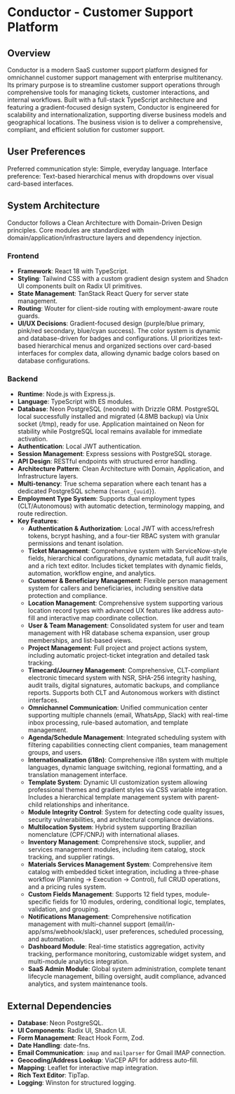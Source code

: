 # Conductor - Customer Support Platform

## Overview
Conductor is a modern SaaS customer support platform designed for omnichannel customer support management with enterprise multitenancy. Its primary purpose is to streamline customer support operations through comprehensive tools for managing tickets, customer interactions, and internal workflows. Built with a full-stack TypeScript architecture and featuring a gradient-focused design system, Conductor is engineered for scalability and internationalization, supporting diverse business models and geographical locations. The business vision is to deliver a comprehensive, compliant, and efficient solution for customer support.

## User Preferences
Preferred communication style: Simple, everyday language.
Interface preference: Text-based hierarchical menus with dropdowns over visual card-based interfaces.

## System Architecture
Conductor follows a Clean Architecture with Domain-Driven Design principles. Core modules are standardized with domain/application/infrastructure layers and dependency injection.

### Frontend
- **Framework**: React 18 with TypeScript.
- **Styling**: Tailwind CSS with a custom gradient design system and Shadcn UI components built on Radix UI primitives.
- **State Management**: TanStack React Query for server state management.
- **Routing**: Wouter for client-side routing with employment-aware route guards.
- **UI/UX Decisions**: Gradient-focused design (purple/blue primary, pink/red secondary, blue/cyan success). The color system is dynamic and database-driven for badges and configurations. UI prioritizes text-based hierarchical menus and organized sections over card-based interfaces for complex data, allowing dynamic badge colors based on database configurations.

### Backend
- **Runtime**: Node.js with Express.js.
- **Language**: TypeScript with ES modules.
- **Database**: Neon PostgreSQL (neondb) with Drizzle ORM. PostgreSQL local successfully installed and migrated (4.8MB backup) via Unix socket (/tmp), ready for use. Application maintained on Neon for stability while PostgreSQL local remains available for immediate activation.
- **Authentication**: Local JWT authentication.
- **Session Management**: Express sessions with PostgreSQL storage.
- **API Design**: RESTful endpoints with structured error handling.
- **Architecture Pattern**: Clean Architecture with Domain, Application, and Infrastructure layers.
- **Multi-tenancy**: True schema separation where each tenant has a dedicated PostgreSQL schema (`tenant_{uuid}`).
- **Employment Type System**: Supports dual employment types (CLT/Autonomous) with automatic detection, terminology mapping, and route redirection.
- **Key Features**:
    - **Authentication & Authorization**: Local JWT with access/refresh tokens, bcrypt hashing, and a four-tier RBAC system with granular permissions and tenant isolation.
    - **Ticket Management**: Comprehensive system with ServiceNow-style fields, hierarchical configurations, dynamic metadata, full audit trails, and a rich text editor. Includes ticket templates with dynamic fields, automation, workflow engine, and analytics.
    - **Customer & Beneficiary Management**: Flexible person management system for callers and beneficiaries, including sensitive data protection and compliance.
    - **Location Management**: Comprehensive system supporting various location record types with advanced UX features like address auto-fill and interactive map coordinate collection.
    - **User & Team Management**: Consolidated system for user and team management with HR database schema expansion, user group memberships, and list-based views.
    - **Project Management**: Full project and project actions system, including automatic project-ticket integration and detailed task tracking.
    - **Timecard/Journey Management**: Comprehensive, CLT-compliant electronic timecard system with NSR, SHA-256 integrity hashing, audit trails, digital signatures, automatic backups, and compliance reports. Supports both CLT and Autonomous workers with distinct interfaces.
    - **Omnichannel Communication**: Unified communication center supporting multiple channels (email, WhatsApp, Slack) with real-time inbox processing, rule-based automation, and template management.
    - **Agenda/Schedule Management**: Integrated scheduling system with filtering capabilities connecting client companies, team management groups, and users.
    - **Internationalization (i18n)**: Comprehensive i18n system with multiple languages, dynamic language switching, regional formatting, and a translation management interface.
    - **Template System**: Dynamic UI customization system allowing professional themes and gradient styles via CSS variable integration. Includes a hierarchical template management system with parent-child relationships and inheritance.
    - **Module Integrity Control**: System for detecting code quality issues, security vulnerabilities, and architectural compliance deviations.
    - **Multilocation System**: Hybrid system supporting Brazilian nomenclature (CPF/CNPJ) with international aliases.
    - **Inventory Management**: Comprehensive stock, supplier, and services management modules, including item catalog, stock tracking, and supplier ratings.
    - **Materials Services Management System**: Comprehensive item catalog with embedded ticket integration, including a three-phase workflow (Planning → Execution → Control), full CRUD operations, and a pricing rules system.
    - **Custom Fields Management**: Supports 12 field types, module-specific fields for 10 modules, ordering, conditional logic, templates, validation, and grouping.
    - **Notifications Management**: Comprehensive notification management with multi-channel support (email/in-app/sms/webhook/slack), user preferences, scheduled processing, and automation.
    - **Dashboard Module**: Real-time statistics aggregation, activity tracking, performance monitoring, customizable widget system, and multi-module analytics integration.
    - **SaaS Admin Module**: Global system administration, complete tenant lifecycle management, billing oversight, audit compliance, advanced analytics, and system maintenance tools.

## External Dependencies
- **Database**: Neon PostgreSQL.
- **UI Components**: Radix UI, Shadcn UI.
- **Form Management**: React Hook Form, Zod.
- **Date Handling**: date-fns.
- **Email Communication**: `imap` and `mailparser` for Gmail IMAP connection.
- **Geocoding/Address Lookup**: ViaCEP API for address auto-fill.
- **Mapping**: Leaflet for interactive map integration.
- **Rich Text Editor**: TipTap.
- **Logging**: Winston for structured logging.
